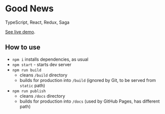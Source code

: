 # Good News

TypeScript, React, Redux, Saga

[See live demo](https://vladimirlogachev.github.io/good-news/).

## How to use

- `npm i` installs dependencies, as usual
- `npm start` - starts dev server
- `npm run build`
  - cleans `/build` directory
  - builds for production into `/build` (ignored by Git, to be served from `static` path)
- `npm run publish`
  - cleans `/docs` directory
  - builds for production into `/docs` (used by GitHub Pages, has different path)
